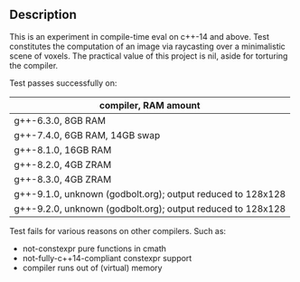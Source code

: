 Description
-----------

This is an experiment in compile-time eval on c++-14 and above. Test constitutes the computation of an image via raycasting over a minimalistic scene of voxels. The practical value of this project is nil, aside for torturing the compiler.

Test passes successfully on:

| compiler, RAM amount                                        |
|-------------------------------------------------------------|
| g++-6.3.0, 8GB RAM                                          |
| g++-7.4.0, 6GB RAM, 14GB swap                               |
| g++-8.1.0, 16GB RAM                                         |
| g++-8.2.0, 4GB ZRAM                                         |
| g++-8.3.0, 4GB ZRAM                                         |
| g++-9.1.0, unknown (godbolt.org); output reduced to 128x128 |
| g++-9.2.0, unknown (godbolt.org); output reduced to 128x128 |

Test fails for various reasons on other compilers. Such as:

* not-constexpr pure functions in cmath
* not-fully-c++14-compliant constexpr support
* compiler runs out of (virtual) memory
